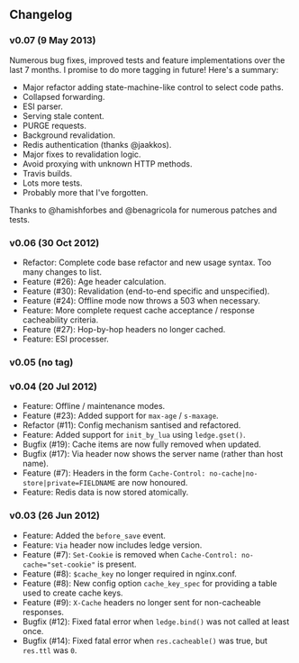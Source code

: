 ## Changelog

### v0.07 (9 May 2013)

Numerous bug fixes, improved tests and feature implementations over the last 7 months. I promise to do more tagging in future! Here's a summary:

* Major refactor adding state-machine-like control to select code paths.
* Collapsed forwarding.
* ESI parser.
* Serving stale content.
* PURGE requests.
* Background revalidation.
* Redis authentication (thanks @jaakkos).
* Major fixes to revalidation logic.
* Avoid proxying with unknown HTTP methods.
* Travis builds.
* Lots more tests.
* Probably more that I've forgotten.

Thanks to @hamishforbes and @benagricola for numerous patches and tests.

### v0.06 (30 Oct 2012)

* Refactor: Complete code base refactor and new usage syntax. Too many changes to list.
* Feature (#26): Age header calculation.
* Feature (#30): Revalidation (end-to-end specific and unspecified).
* Feature (#24): Offline mode now throws a 503 when necessary.
* Feature: More complete request cache acceptance / response cacheability criteria.
* Feature (#27): Hop-by-hop headers no longer cached.
* Feature: ESI processer.

### v0.05 (no tag)

### v0.04 (20 Jul 2012)

* Feature: Offline / maintenance modes.
* Feature (#23): Added support for `max-age` / `s-maxage`.
* Refactor (#11): Config mechanism santised and refactored.
* Feature: Added support for `init_by_lua` using `ledge.gset()`.
* Bugfix (#19): Cache items are now fully removed when updated.
* Bugfix (#17): Via header now shows the server name (rather than host name).
* Feature (#7): Headers in the form `Cache-Control: no-cache|no-store|private=FIELDNAME` are now honoured.
* Feature: Redis data is now stored atomically.

### v0.03 (26 Jun 2012)

* Feature: Added the `before_save` event.
* Feature: `Via` header now includes ledge version.
* Feature (#7): `Set-Cookie` is removed when `Cache-Control: no-cache="set-cookie"` is present.
* Feature (#8): `$cache_key` no longer required in nginx.conf.
* Feature (#8): New config option `cache_key_spec` for providing a table used to create cache keys.
* Feature (#9): `X-Cache` headers no longer sent for non-cacheable responses.
* Bugfix (#12): Fixed fatal error when `ledge.bind()` was not called at least once.
* Bugfix (#14): Fixed fatal error when `res.cacheable()` was true, but `res.ttl` was `0`.

